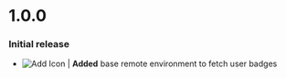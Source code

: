# 1.0.0
### Initial release

- ![Add Icon](frame:GJ_completesIcon_001.png&scale:0.5) | **Added** base remote environment to fetch user badges